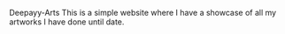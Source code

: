 Deepayy-Arts
This is a simple website where I have a showcase of all my artworks I have done until date.